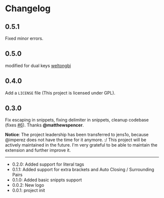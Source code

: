 # Changelog

## 0.5.1
Fixed minor errors.

## 0.5.0
modified for dual keys [weltongbi](https://github.com/weltongbi/vscode-smarty-double-keys)

## 0.4.0
Add a `LICENSE` file (This project is licensed under GPL).

## 0.3.0
Fix escaping in snippets, fixing delimiter in snippets, cleanup codebase (fixes [#6](https://github.com/jens1o/vscode-smarty/issues/6)). Thanks **@matthewspencer**.

**Notice**: The project leadership has been transferred to jens1o, because @imperez does not have the time for it anymore. :/ This project will be actively maintained in the future. I'm very grateful to be able to maintain the extension and further improve it.

---

- 0.2.0: Added support for literal tags
- 0.1.1: Added support for extra brackets and Auto Closing / Surrounding Pairs
- 0.1.0: Added basic snippts support
- 0.0.2: New logo
- 0.0.1: project init
